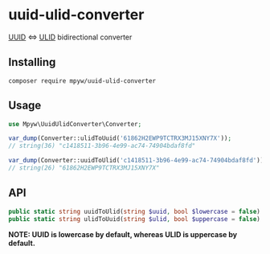 # uuid-ulid-converter

[UUID](https://datatracker.ietf.org/doc/html/rfc4122) &lt;=&gt; [ULID](https://github.com/ulid/spec) bidirectional converter

## Installing

```
composer require mpyw/uuid-ulid-converter
```

## Usage

```php
use Mpyw\UuidUlidConverter\Converter;

var_dump(Converter::ulidToUuid('61862H2EWP9TCTRX3MJ15XNY7X'));
// string(36) "c1418511-3b96-4e99-ac74-74904bdaf8fd"

var_dump(Converter::uuidToUlid('c1418511-3b96-4e99-ac74-74904bdaf8fd'));
// string(26) "61862H2EWP9TCTRX3MJ15XNY7X"
```

## API

```php
public static string uuidToUlid(string $uuid, bool $lowercase = false)
public static string ulidToUuid(string $ulid, bool $uppercase = false)
```

**NOTE: UUID is lowercase by default, whereas ULID is uppercase by default.**
